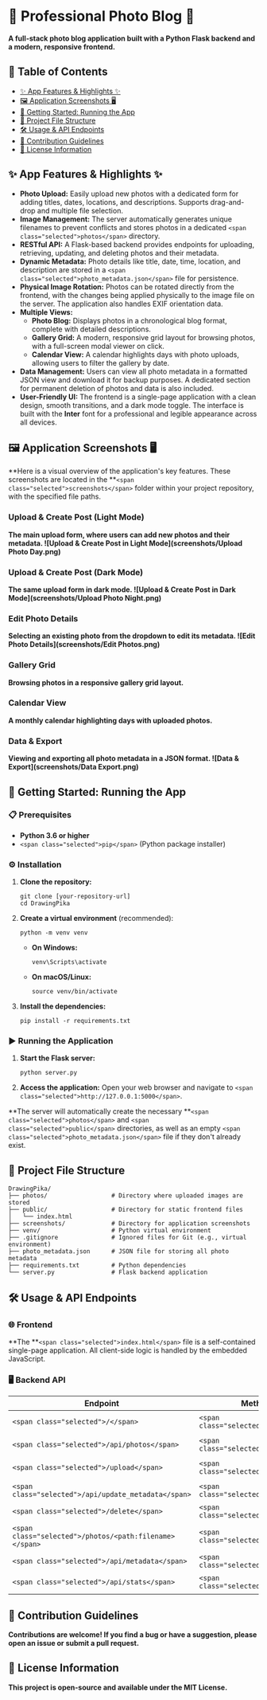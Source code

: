 
# 📸 Professional Photo Blog 📝

**A full-stack photo blog application built with a Python Flask backend and a modern, responsive frontend.**

## 📖 Table of Contents

* [✨ App Features &amp; Highlights ✨](https://www.google.com/search?q=%23app-features--highlights "null")
* [🖼️ Application Screenshots 🖥️](https://www.google.com/search?q=%23application-screenshots "null")
* [🚀 Getting Started: Running the App](https://www.google.com/search?q=%23getting-started-running-the-app "null")
* [📁 Project File Structure](https://www.google.com/search?q=%23project-file-structure "null")
* [🛠️ Usage &amp; API Endpoints](https://www.google.com/search?q=%23usage--api-endpoints "null")
* [🤝 Contribution Guidelines](https://www.google.com/search?q=%23contribution-guidelines "null")
* [📄 License Information](https://www.google.com/search?q=%23license-information "null")

## ✨ App Features & Highlights ✨

* **Photo Upload:** Easily upload new photos with a dedicated form for adding titles, dates, locations, and descriptions. Supports drag-and-drop and multiple file selection.
* **Image Management:** The server automatically generates unique filenames to prevent conflicts and stores photos in a dedicated `<span class="selected">photos</span>` directory.
* **RESTful API:** A Flask-based backend provides endpoints for uploading, retrieving, updating, and deleting photos and their metadata.
* **Dynamic Metadata:** Photo details like title, date, time, location, and description are stored in a `<span class="selected">photo_metadata.json</span>` file for persistence.
* **Physical Image Rotation:** Photos can be rotated directly from the frontend, with the changes being applied physically to the image file on the server. The application also handles EXIF orientation data.
* **Multiple Views:**
  * **Photo Blog:** Displays photos in a chronological blog format, complete with detailed descriptions.
  * **Gallery Grid:** A modern, responsive grid layout for browsing photos, with a full-screen modal viewer on click.
  * **Calendar View:** A calendar highlights days with photo uploads, allowing users to filter the gallery by date.
* **Data Management:** Users can view all photo metadata in a formatted JSON view and download it for backup purposes. A dedicated section for permanent deletion of photos and data is also included.
* **User-Friendly UI:** The frontend is a single-page application with a clean design, smooth transitions, and a dark mode toggle. The interface is built with the **Inter** font for a professional and legible appearance across all devices.

## 🖼️ Application Screenshots 🖥️

**Here is a visual overview of the application's key features. These screenshots are located in the **`<span class="selected">screenshots</span>` folder within your project repository, with the specified file paths.

### Upload & Create Post (Light Mode)

**The main upload form, where users can add new photos and their metadata.
![Upload & Create Post in Light Mode](screenshots/Upload Photo Day.png)**

### Upload & Create Post (Dark Mode)

**The same upload form in dark mode.
![Upload & Create Post in Dark Mode](screenshots/Upload Photo Night.png)**

### Edit Photo Details

**Selecting an existing photo from the dropdown to edit its metadata.
![Edit Photo Details](screenshots/Edit Photos.png)**

### Gallery Grid

**Browsing photos in a responsive gallery grid layout.**

### Calendar View

**A monthly calendar highlighting days with uploaded photos.**

### Data & Export

**Viewing and exporting all photo metadata in a JSON format.
![Data & Export](screenshots/Data Export.png)**

## 🚀 Getting Started: Running the App

### 📋 Prerequisites

* **Python 3.6 or higher**
* `<span class="selected">pip</span>` (Python package installer)

### ⚙️ Installation

1. **Clone the repository:**

   ```
   git clone [your-repository-url]
   cd DrawingPika

   ```
2. **Create a virtual environment** (recommended):

   ```
   python -m venv venv

   ```

   * **On Windows:**
     ```
     venv\Scripts\activate

     ```
   * **On macOS/Linux:**
     ```
     source venv/bin/activate

     ```
3. **Install the dependencies:**

   ```
   pip install -r requirements.txt

   ```

### ▶️ Running the Application

1. **Start the Flask server:**
   ```
   python server.py

   ```
2. **Access the application:**
   Open your web browser and navigate to `<span class="selected">http://127.0.0.1:5000</span>`.

**The server will automatically create the necessary **`<span class="selected">photos</span>` and `<span class="selected">public</span>` directories, as well as an empty `<span class="selected">photo_metadata.json</span>` file if they don't already exist.

## 📁 Project File Structure

```
DrawingPika/
├── photos/                  # Directory where uploaded images are stored
├── public/                  # Directory for static frontend files
│   └── index.html
├── screenshots/             # Directory for application screenshots
├── venv/                    # Python virtual environment
├── .gitignore               # Ignored files for Git (e.g., virtual environment)
├── photo_metadata.json      # JSON file for storing all photo metadata
├── requirements.txt         # Python dependencies
└── server.py                # Flask backend application

```

## 🛠️ Usage & API Endpoints

### 🌐 Frontend

**The **`<span class="selected">index.html</span>` file is a self-contained single-page application. All client-side logic is handled by the embedded JavaScript.

### 🖥️ Backend API

| **Endpoint**                                        | **Method**                       | **Description**                                                                              |
| --------------------------------------------------------- | -------------------------------------- | -------------------------------------------------------------------------------------------------- |
| `<span class="selected">/</span>`                       | `<span class="selected">GET</span>`  | **Serves the main** `<span class="selected">index.html</span>`file.                        |
| `<span class="selected">/api/photos</span>`             | `<span class="selected">GET</span>`  | **Retrieves all photo metadata, organized by date.**                                         |
| `<span class="selected">/upload</span>`                 | `<span class="selected">POST</span>` | **Uploads a new photo and saves its metadata.**                                              |
| `<span class="selected">/api/update_metadata</span>`    | `<span class="selected">POST</span>` | **Updates metadata for a specific photo, including physical rotation.**                      |
| `<span class="selected">/delete</span>`                 | `<span class="selected">POST</span>` | **Deletes a photo and its metadata.**                                                        |
| `<span class="selected">/photos/<path:filename></span>` | `<span class="selected">GET</span>`  | **Serves a specific photo file from the** `<span class="selected">photos</span>`directory. |
| `<span class="selected">/api/metadata</span>`           | `<span class="selected">GET</span>`  | **Retrieves all raw photo metadata.**                                                        |
| `<span class="selected">/api/stats</span>`              | `<span class="selected">GET</span>`  | **Provides statistics about the photo collection.**                                          |

## 🤝 Contribution Guidelines

**Contributions are welcome! If you find a bug or have a suggestion, please open an issue or submit a pull request.**

## 📄 License Information

**This project is open-source and available under the MIT License.**
